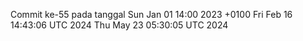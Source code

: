 Commit ke-55 pada tanggal Sun Jan 01 14:00 2023 +0100
Fri Feb 16 14:43:06 UTC 2024
Thu May 23 05:30:05 UTC 2024
